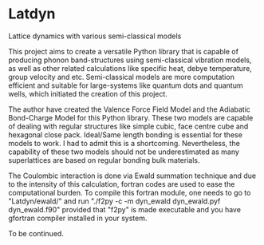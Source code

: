 # Latdyn
Lattice dynamics with various semi-classical models

This project aims to create a versatile Python library that is capable of producing phonon band-structures using semi-classical vibration models, as well as other related calculations like specific heat, debye temperature, group velocity and etc. Semi-classical models are more computation efficient and suitable for large-systems like quantum dots and quantum wells, which initiated the creation of this project.

The author have created the Valence Force Field Model and the Adiabatic Bond-Charge Model for this Python library. These two models are capable of dealing with regular structures like simple cubic, face centre cube and hexagonal close pack. Ideal/Same length bonding is essential for these models to work. I had to admit this is a shortcoming. Nevertheless, the capability of these two models should not be underestimated as many superlattices are based on regular bonding bulk materials.

The Coulombic interaction is done via Ewald summation technique and due to the intensity of this calculation, fortran codes are used to ease the computational burden. To compile this fortran module, one needs to go to "Latdyn/ewald/" and run "./f2py -c -m dyn_ewald dyn_ewald.pyf dyn_ewald.f90" provided that "f2py" is made executable and you have gfortran compiler installed in your system.

To be continued.
